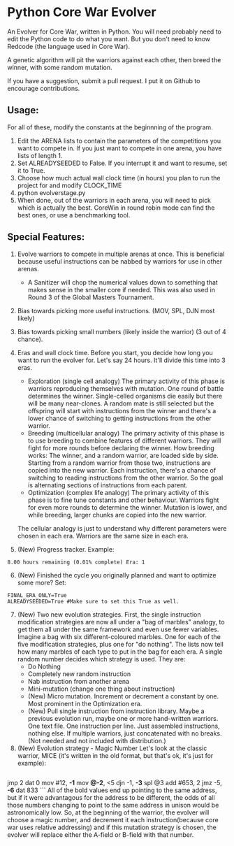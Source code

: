 # Python Core War Evolver

An Evolver for Core War, written in Python. You will need probably need to edit the Python code to do what you want. But you don't need to know Redcode (the language used in Core War).

A genetic algorithm will pit the warriors against each other, then breed the winner, with some random mutation.

If you have a suggestion, submit a pull request. I put it on Github to encourage contributions.

## Usage:

For all of these, modify the constants at the beginnning of the program.

1. Edit the ARENA lists to contain the parameters of the competitions you want to compete in. If you just want to compete in one arena, you have lists of length 1.
2. Set ALREADYSEEDED to False. If you interrupt it and want to resume, set it to True.
3. Choose how much actual wall clock time (in hours) you plan to run the project for and modify CLOCK_TIME
4. python evolverstage.py
5. When done, out of the warriors in each arena, you will need to pick which is actually the best. CoreWin in round robin mode can find the best ones, or use a benchmarking tool.

## Special Features:

1. Evolve warriors to compete in multiple arenas at once. This is beneficial because useful instructions can be nabbed by warriors for use in other arenas.
	- A Sanitizer will chop the numerical values down to something that makes sense in the smaller core if needed. This was also used in Round 3 of the Global Masters Tournament.
2. Bias towards picking more useful instructions. (MOV, SPL, DJN most likely)
3. Bias towards picking small numbers (likely inside the warrior) (3 out of 4 chance).
4. Eras and wall clock time. Before you start, you decide how long you want to run the evolver for. Let's say 24 hours. It'll divide this time into 3 eras.
	- Exploration (single cell analogy)
		The primary activity of this phase is warriors reproducing themselves with mutation. One round of battle determines the winner. Single-celled organisms die easily but there will be many near-clones. A random mate is still selected but the offspring will start with instructions from the winner and there's a lower chance of switching to getting instructions from the other warrior.
	- Breeding (multicellular analogy)
		The primary activity of this phase is to use breeding to combine features of different warriors. They will fight for more rounds before declaring the winner. How breeding works: The winner, and a random warrior, are loaded side by side. Starting from a random warrior from those two, instructions are copied into the new warrior. Each instruction, there's a chance of switching to reading instructions from the other warrior. So the goal is alternating sections of instructions from each parent.
	- Optimization (complex life analogy)
		The primary activity of this phase is to fine tune constants and other behaviour. Warriors fight for even more rounds to determine the winner. Mutation is lower, and while breeding, larger chunks are copied into the new warrior.

	The cellular analogy is just to understand why different parameters were chosen in each era. Warriors are the same size in each era.
5. (New) Progress tracker. Example:
```
8.00 hours remaining (0.01% complete) Era: 1
```
6. (New) Finished the cycle you originally planned and want to optimize some more? Set:
```
FINAL_ERA_ONLY=True
ALREADYSEEDED=True #Make sure to set this True as well.
```

7. (New) Two new evolution strategies.
    First, the single instruction modification strategies are now all under a "bag of marbles" analogy, to get them all under the same framework and even use fewer variables. Imagine a bag with six different-coloured marbles. One for each of the five modification strategies, plus one for "do nothing". The lists now tell how many marbles of each type to put in the bag for each era. A single random number decides which strategy is used. They are:
	- Do Nothing
	- Completely new random instruction
	- Nab instruction from another arena
	- Mini-mutation (change one thing about instruction)
	- (New) Micro mutation. Increment or decrement a constant by one. Most prominent in the Optimization era.
	- (New) Pull single instruction from instruction library. Maybe a previous evolution run, maybe one or more hand-written warriors. One text file. One instruction per line. Just assembled instructions, nothing else. If multiple warriors, just concatenated with no breaks. (Not needed and not included with distribution.)
8. (New) Evolution strategy - Magic Number
	Let's look at the classic warrior, MICE (it's written in the old format, but that's ok, it's just for example):
	```
jmp 2
dat 0
mov #12, **-1**
mov **@-2**, <5
djn -1, **-3**
spl @3
add #653, 2
jmz -5, **-6**
dat 833
	```
All of the bold values end up pointing to the same address, but if it were advantagous for the address to be different, the odds of all those numbers changing to point to the same address in unison would be astronomically low. So, at the beginning of the warrior, the evolver will choose a magic number, and decrement it each instruction(because core war uses relative addressing) and if this mutation strategy is chosen, the evolver will replace either the A-field or B-field with that number. 